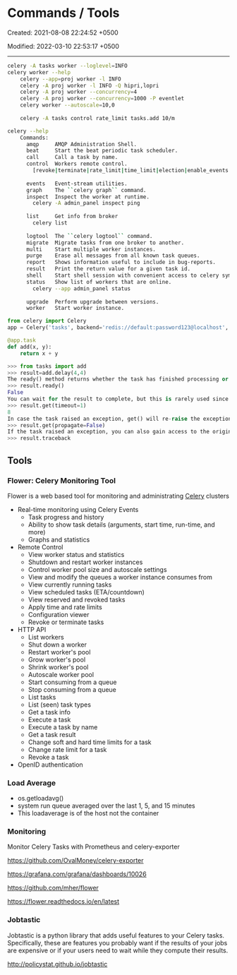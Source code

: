 # Commands / Tools

Created: 2021-08-08 22:24:52 +0500

Modified: 2022-03-10 22:53:17 +0500

---

```bash
celery -A tasks worker --loglevel=INFO
celery worker --help
	celery --app=proj worker -l INFO
	celery -A proj worker -l INFO -Q hipri,lopri
	celery -A proj worker --concurrency=4
	celery -A proj worker --concurrency=1000 -P eventlet
	celery worker --autoscale=10,0
	
	celery -A tasks control rate_limit tasks.add 10/m

celery --help
	Commands:
	  amqp     AMQP Administration Shell.
	  beat     Start the beat periodic task scheduler.
	  call     Call a task by name.
	  control  Workers remote control.
		[revoke|terminate|rate_limit|time_limit|election|enable_events|disable_events|heartbeat|pool_grow|pool_shrink|pool_restart|autoscale|shutdown|add_consumer|cancel_consumer]
		
	  events   Event-stream utilities.
	  graph    The ``celery graph`` command.
	  inspect  Inspect the worker at runtime.
		celery -A admin_panel inspect ping
		
	  list     Get info from broker
		celery list
		
	  logtool  The ``celery logtool`` command.
	  migrate  Migrate tasks from one broker to another.
	  multi    Start multiple worker instances.
	  purge    Erase all messages from all known task queues.
	  report   Shows information useful to include in bug-reports.
	  result   Print the return value for a given task id.
	  shell    Start shell session with convenient access to celery symbols.
	  status   Show list of workers that are online.
		celery --app admin_panel status
		
	  upgrade  Perform upgrade between versions.
	  worker   Start worker instance.
```

```python
from celery import Celery
app = Celery('tasks', backend='redis://default:password123@localhost', broker='redis://default:password123@localhost')

@app.task
def add(x, y):
    return x + y

>>> from tasks import add
>>> result=add.delay(4,4)
The ready() method returns whether the task has finished processing or not:
>>> result.ready()
False
You can wait for the result to complete, but this is rarely used since it turns the asynchronous call into a synchronous one:
>>> result.get(timeout=1)
8
In case the task raised an exception, get() will re-raise the exception, but you can override this by specifying the propagate argument:
>>> result.get(propagate=False)
If the task raised an exception, you can also gain access to the original traceback:
>>> result.traceback
```

## Tools

### Flower: Celery Monitoring Tool

Flower is a web based tool for monitoring and administrating [Celery](http://celeryproject.org/) clusters

- Real-time monitoring using Celery Events
  - Task progress and history
  - Ability to show task details (arguments, start time, run-time, and more)
  - Graphs and statistics
- Remote Control
  - View worker status and statistics
  - Shutdown and restart worker instances
  - Control worker pool size and autoscale settings
  - View and modify the queues a worker instance consumes from
  - View currently running tasks
  - View scheduled tasks (ETA/countdown)
  - View reserved and revoked tasks
  - Apply time and rate limits
  - Configuration viewer
  - Revoke or terminate tasks
- HTTP API
  - List workers
  - Shut down a worker
  - Restart worker's pool
  - Grow worker's pool
  - Shrink worker's pool
  - Autoscale worker pool
  - Start consuming from a queue
  - Stop consuming from a queue
  - List tasks
  - List (seen) task types
  - Get a task info
  - Execute a task
  - Execute a task by name
  - Get a task result
  - Change soft and hard time limits for a task
  - Change rate limit for a task
  - Revoke a task
- OpenID authentication

### Load Average

- os.getloadavg()
- system run queue averaged over the last 1, 5, and 15 minutes
- This loadaverage is of the host not the container

### Monitoring

Monitor Celery Tasks with Prometheus and celery-exporter

<https://github.com/OvalMoney/celery-exporter>

<https://grafana.com/grafana/dashboards/10026>

<https://github.com/mher/flower>

<https://flower.readthedocs.io/en/latest>

### Jobtastic

Jobtastic is a python library that adds useful features to your Celery tasks. Specifically, these are features you probably want if the results of your jobs are expensive or if your users need to wait while they compute their results.

<http://policystat.github.io/jobtastic>
